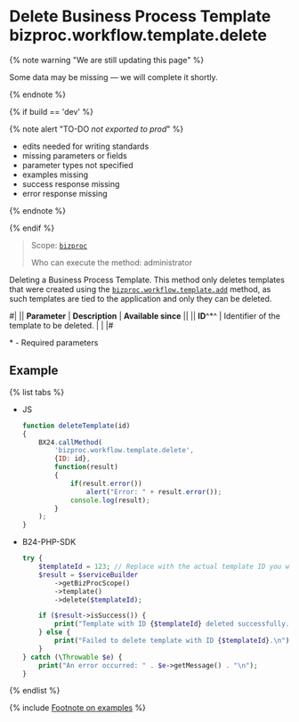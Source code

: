 # Delete Business Process Template bizproc.workflow.template.delete

{% note warning "We are still updating this page" %}

Some data may be missing — we will complete it shortly.

{% endnote %}

{% if build == 'dev' %}

{% note alert "TO-DO _not exported to prod_" %}

- edits needed for writing standards
- missing parameters or fields
- parameter types not specified
- examples missing
- success response missing
- error response missing

{% endnote %}

{% endif %}

> Scope: [`bizproc`](../scopes/permissions.md)
>
> Who can execute the method: administrator

Deleting a Business Process Template. This method only deletes templates that were created using the [`bizproc.workflow.template.add`](./bizproc-workflow-template-add.md) method, as such templates are tied to the application and only they can be deleted.

#|
|| **Parameter** | **Description** | **Available since** ||
|| **ID**^*^ | Identifier of the template to be deleted. | |
|#	

\* - Required parameters

## Example

{% list tabs %}

- JS

	```javascript
	function deleteTemplate(id)
	{
		BX24.callMethod(
			'bizproc.workflow.template.delete',
			{ID: id},
			function(result)
			{
				if(result.error())
					alert("Error: " + result.error());
				console.log(result);
			}
		);
	}
	```

- B24-PHP-SDK

	```php
	try {
		$templateId = 123; // Replace with the actual template ID you want to delete
		$result = $serviceBuilder
			->getBizProcScope()
			->template()
			->delete($templateId);

		if ($result->isSuccess()) {
			print("Template with ID {$templateId} deleted successfully.\n");
		} else {
			print("Failed to delete template with ID {$templateId}.\n");
		}
	} catch (\Throwable $e) {
		print("An error occurred: " . $e->getMessage() . "\n");
	}
	```

{% endlist %}


{% include [Footnote on examples](../../_includes/examples.md) %}